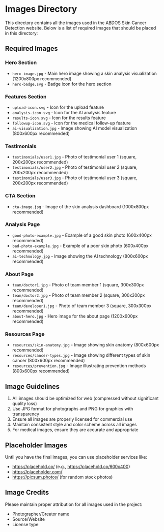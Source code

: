 # Images Directory

This directory contains all the images used in the ABDOS Skin Cancer Detection website. Below is a list of required images that should be placed in this directory:

## Required Images

### Hero Section
- `hero-image.jpg` - Main hero image showing a skin analysis visualization (1200x800px recommended)
- `hero-badge.svg` - Badge icon for the hero section

### Features Section
- `upload-icon.svg` - Icon for the upload feature
- `analysis-icon.svg` - Icon for the AI analysis feature
- `results-icon.svg` - Icon for the results feature
- `followup-icon.svg` - Icon for the medical follow-up feature
- `ai-visualization.jpg` - Image showing AI model visualization (800x600px recommended)

### Testimonials
- `testimonials/user1.jpg` - Photo of testimonial user 1 (square, 200x200px recommended)
- `testimonials/user2.jpg` - Photo of testimonial user 2 (square, 200x200px recommended)
- `testimonials/user3.jpg` - Photo of testimonial user 3 (square, 200x200px recommended)

### CTA Section
- `cta-image.jpg` - Image of the skin analysis dashboard (1000x800px recommended)

### Analysis Page
- `good-photo-example.jpg` - Example of a good skin photo (600x400px recommended)
- `bad-photo-example.jpg` - Example of a poor skin photo (600x400px recommended)
- `ai-technology.jpg` - Image showing the AI technology (800x600px recommended)

### About Page
- `team/doctor1.jpg` - Photo of team member 1 (square, 300x300px recommended)
- `team/doctor2.jpg` - Photo of team member 2 (square, 300x300px recommended)
- `team/developer1.jpg` - Photo of team member 3 (square, 300x300px recommended)
- `about-hero.jpg` - Hero image for the about page (1200x600px recommended)

### Resources Page
- `resources/skin-anatomy.jpg` - Image showing skin anatomy (800x600px recommended)
- `resources/cancer-types.jpg` - Image showing different types of skin cancer (800x600px recommended)
- `resources/prevention.jpg` - Image illustrating prevention methods (800x600px recommended)

## Image Guidelines

1. All images should be optimized for web (compressed without significant quality loss)
2. Use JPG format for photographs and PNG for graphics with transparency
3. Ensure all images are properly licensed for commercial use
4. Maintain consistent style and color scheme across all images
5. For medical images, ensure they are accurate and appropriate

## Placeholder Images

Until you have the final images, you can use placeholder services like:
- https://placehold.co/ (e.g., https://placehold.co/600x400)
- https://placeholder.com/
- https://picsum.photos/ (for random stock photos)

## Image Credits

Please maintain proper attribution for all images used in the project:
- Photographer/Creator name
- Source/Website
- License type 